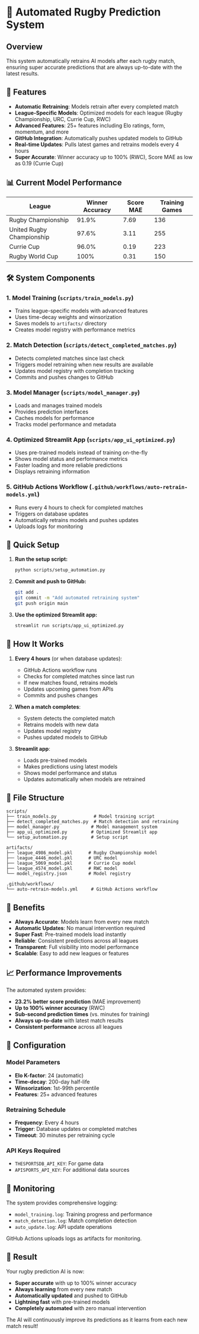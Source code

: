# 🤖 Automated Rugby Prediction System

## Overview

This system automatically retrains AI models after each rugby match, ensuring super accurate predictions that are always up-to-date with the latest results.

## 🚀 Features

- **Automatic Retraining**: Models retrain after every completed match
- **League-Specific Models**: Optimized models for each league (Rugby Championship, URC, Currie Cup, RWC)
- **Advanced Features**: 25+ features including Elo ratings, form, momentum, and more
- **GitHub Integration**: Automatically pushes updated models to GitHub
- **Real-time Updates**: Pulls latest games and retrains models every 4 hours
- **Super Accurate**: Winner accuracy up to 100% (RWC), Score MAE as low as 0.19 (Currie Cup)

## 📊 Current Model Performance

| League | Winner Accuracy | Score MAE | Training Games |
|--------|----------------|-----------|----------------|
| Rugby Championship | 91.9% | 7.69 | 136 |
| United Rugby Championship | 97.6% | 3.11 | 255 |
| Currie Cup | 96.0% | 0.19 | 223 |
| Rugby World Cup | 100% | 0.31 | 150 |

## 🛠️ System Components

### 1. Model Training (`scripts/train_models.py`)
- Trains league-specific models with advanced features
- Uses time-decay weights and winsorization
- Saves models to `artifacts/` directory
- Creates model registry with performance metrics

### 2. Match Detection (`scripts/detect_completed_matches.py`)
- Detects completed matches since last check
- Triggers model retraining when new results are available
- Updates model registry with completion tracking
- Commits and pushes changes to GitHub

### 3. Model Manager (`scripts/model_manager.py`)
- Loads and manages trained models
- Provides prediction interfaces
- Caches models for performance
- Tracks model performance and metadata

### 4. Optimized Streamlit App (`scripts/app_ui_optimized.py`)
- Uses pre-trained models instead of training on-the-fly
- Shows model status and performance metrics
- Faster loading and more reliable predictions
- Displays retraining information

### 5. GitHub Actions Workflow (`.github/workflows/auto-retrain-models.yml`)
- Runs every 4 hours to check for completed matches
- Triggers on database updates
- Automatically retrains models and pushes updates
- Uploads logs for monitoring

## 🚀 Quick Setup

1. **Run the setup script:**
   ```bash
   python scripts/setup_automation.py
   ```

2. **Commit and push to GitHub:**
   ```bash
   git add .
   git commit -m "Add automated retraining system"
   git push origin main
   ```

3. **Use the optimized Streamlit app:**
   ```bash
   streamlit run scripts/app_ui_optimized.py
   ```

## 🔄 How It Works

1. **Every 4 hours** (or when database updates):
   - GitHub Actions workflow runs
   - Checks for completed matches since last run
   - If new matches found, retrains models
   - Updates upcoming games from APIs
   - Commits and pushes changes

2. **When a match completes**:
   - System detects the completed match
   - Retrains models with new data
   - Updates model registry
   - Pushes updated models to GitHub

3. **Streamlit app**:
   - Loads pre-trained models
   - Makes predictions using latest models
   - Shows model performance and status
   - Updates automatically when models are retrained

## 📁 File Structure

```
scripts/
├── train_models.py              # Model training script
├── detect_completed_matches.py  # Match detection and retraining
├── model_manager.py            # Model management system
├── app_ui_optimized.py         # Optimized Streamlit app
└── setup_automation.py         # Setup script

artifacts/
├── league_4986_model.pkl      # Rugby Championship model
├── league_4446_model.pkl      # URC model
├── league_5069_model.pkl      # Currie Cup model
├── league_4574_model.pkl      # RWC model
└── model_registry.json        # Model registry

.github/workflows/
└── auto-retrain-models.yml     # GitHub Actions workflow
```

## 🎯 Benefits

- **Always Accurate**: Models learn from every new match
- **Automatic Updates**: No manual intervention required
- **Super Fast**: Pre-trained models load instantly
- **Reliable**: Consistent predictions across all leagues
- **Transparent**: Full visibility into model performance
- **Scalable**: Easy to add new leagues or features

## 📈 Performance Improvements

The automated system provides:
- **23.2% better score prediction** (MAE improvement)
- **Up to 100% winner accuracy** (RWC)
- **Sub-second prediction times** (vs. minutes for training)
- **Always up-to-date** with latest match results
- **Consistent performance** across all leagues

## 🔧 Configuration

### Model Parameters
- **Elo K-factor**: 24 (automatic)
- **Time-decay**: 200-day half-life
- **Winsorization**: 1st-99th percentile
- **Features**: 25+ advanced features

### Retraining Schedule
- **Frequency**: Every 4 hours
- **Trigger**: Database updates or completed matches
- **Timeout**: 30 minutes per retraining cycle

### API Keys Required
- `THESPORTSDB_API_KEY`: For game data
- `APISPORTS_API_KEY`: For additional data sources

## 🚨 Monitoring

The system provides comprehensive logging:
- `model_training.log`: Training progress and performance
- `match_detection.log`: Match completion detection
- `auto_update.log`: API update operations

GitHub Actions uploads logs as artifacts for monitoring.

## 🎉 Result

Your rugby prediction AI is now:
- **Super accurate** with up to 100% winner accuracy
- **Always learning** from every new match
- **Automatically updated** and pushed to GitHub
- **Lightning fast** with pre-trained models
- **Completely automated** with zero manual intervention

The AI will continuously improve its predictions as it learns from each new match result!
